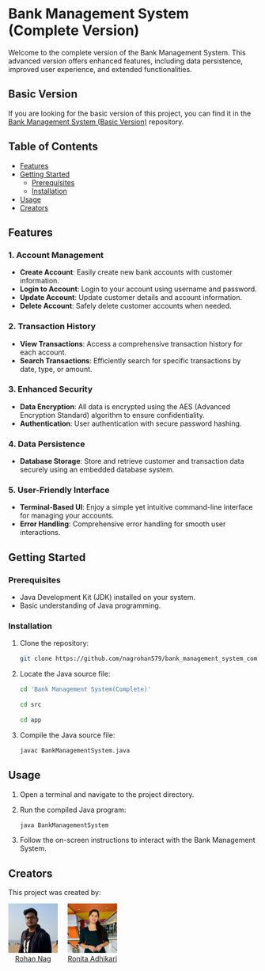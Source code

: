 # Bank Management System (Complete Version)

Welcome to the complete version of the Bank Management System. This advanced version offers enhanced features, including data persistence, improved user experience, and extended functionalities.

## Basic Version

If you are looking for the basic version of this project, you can find it in the [Bank Management System (Basic Version)](link-to-basic-version-repo) repository.

## Table of Contents

- [Features](#features)
- [Getting Started](#getting-started)
  - [Prerequisites](#prerequisites)
  - [Installation](#installation)
- [Usage](#usage)
- [Creators](#creators)

## Features

### 1. **Account Management**
   - **Create Account**: Easily create new bank accounts with customer information.
   - **Login to Account**: Login to your account using username and password.
   - **Update Account**: Update customer details and account information.
   - **Delete Account**: Safely delete customer accounts when needed.

### 2. **Transaction History**
   - **View Transactions**: Access a comprehensive transaction history for each account.
   - **Search Transactions**: Efficiently search for specific transactions by date, type, or amount.

### 3. **Enhanced Security**
   - **Data Encryption**: All data is encrypted using the AES (Advanced Encryption Standard) algorithm to ensure confidentiality.
   - **Authentication**: User authentication with secure password hashing.


### 4. **Data Persistence**
   - **Database Storage**: Store and retrieve customer and transaction data securely using an embedded database system.

### 5. **User-Friendly Interface**
   - **Terminal-Based UI**: Enjoy a simple yet intuitive command-line interface for managing your accounts.
   - **Error Handling**: Comprehensive error handling for smooth user interactions.


## Getting Started

### Prerequisites

- Java Development Kit (JDK) installed on your system.
- Basic understanding of Java programming.

### Installation

1. Clone the repository:

   ```sh
   git clone https://github.com/nagrohan579/bank_management_system_complete.git
   ```
2. Locate the Java source file: 
    ```sh
    cd 'Bank Management System(Complete)'
    ```
    ```sh
    cd src
    ```
    ```sh
    cd app
    ```

3. Compile the Java source file:

    ```sh
    javac BankManagementSystem.java
    ```

## Usage

1. Open a terminal and navigate to the project directory.

2. Run the compiled Java program:
    ```sh
    java BankManagementSystem
    ```
3. Follow the on-screen instructions to interact with the Bank Management System.

## Creators

This project was created by:

<div style="display:flex; justify-content:left; align-items:center; text-align:center;">
   <div style="text-align:center; margin-right:20px;">
      <img src="images/Rohan_Nag_image.jpeg" alt="Rohan Nag" width="100" height="100">
      <br>
      <a href="https://github.com/nagrohan579">Rohan Nag</a>
   </div>
   <div style="text-align:center;">
      <img src="images/Ronita_Adhikari_image.jpg" alt="Ronita Adhikari" width="100" height="100">
      <br>
      <a href="https://github.com/ronitaadhikari">Ronita Adhikari</a>
   </div>
</div>
